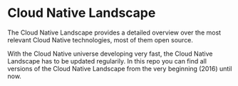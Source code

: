 # Cloud Native Landscape
The Cloud Native Landscape provides a detailed overview over the most relevant Cloud Native technologies, most of them open source. 

With the Cloud Native universe developing very fast, the Cloud Native Landscape has to be updated regularily. In this repo you can find all versions of the Cloud Native Landscape from the very beginning (2016) until now.
